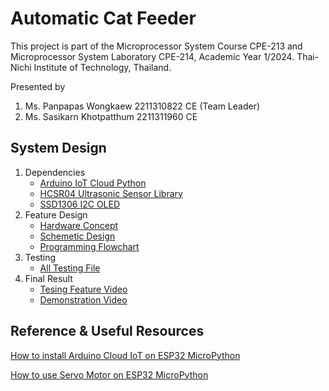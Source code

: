 # Automatic Cat Feeder

This project is part of the Microprocessor System Course CPE-213 and Microprocessor System Laboratory CPE-214, Academic Year 1/2024.
Thai-Nichi Institute of Technology, Thailand.

Presented by 
1. Ms. Panpapas Wongkaew 2211310822 CE (Team Leader)
2. Ms. Sasikarn Khotpatthum 2211311960 CE


## System Design

1. Dependencies
   - [Arduino IoT Cloud Python](https://github.com/arduino/arduino-iot-cloud-py)
   - [HCSR04 Ultrasonic Sensor Library](https://github.com/PerfecXX/KMITL-IIoTDevBoard/blob/main/library/hcsr04.py)
   - [SSD1306 I2C OLED](https://github.com/PerfecXX/KMITL-IIoTDevBoard/blob/main/library/ssd1306.py)
3. Feature Design
   - [Hardware Concept]()
   - [Schemetic Design]()
   - [Programming Flowchart]()
5. Testing
   - [All Testing File](https://github.com/KimyongX/CPE-213_214/tree/main/src/test)
7. Final Result
   - [Tesing Feature Video](https://www.youtube.com/watch?v=dQw4w9WgXcQ)
   - [Demonstration Video](https://drive.google.com/file/d/18VZN1QhEOwXmEIh1V3R30R4qDioAOuiv/view?usp=sharing)

## Reference & Useful Resources

[How to install Arduino Cloud IoT on ESP32 MicroPython](https://www.canva.com/design/DAF44_tLo3Q/uXhFPY8EMQ97mdoQQ--chA/edit?utm_content=DAF44_tLo3Q&utm_campaign=designshare&utm_medium=link2&utm_source=sharebutton)

[How to use Servo Motor on ESP32 MicroPython](https://www.canva.com/design/DAFuunDJZrE/a8z_Ngngphwe9TDsp7Tteg/edit?utm_content=DAFuunDJZrE&utm_campaign=designshare&utm_medium=link2&utm_source=sharebutton)

